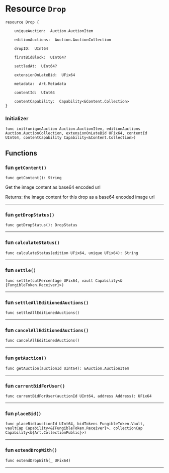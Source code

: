 # Resource `Drop`

```cadence
resource Drop {

    uniqueAuction:  Auction.AuctionItem

    editionAuctions:  Auction.AuctionCollection

    dropID:  UInt64

    firstBidBlock:  UInt64?

    settledAt:  UInt64?

    extensionOnLateBid:  UFix64

    metadata:  Art.Metadata

    contentId:  UInt64

    contentCapability:  Capability<&Content.Collection>
}
```


### Initializer

```cadence
func init(uniqueAuction Auction.AuctionItem, editionAuctions Auction.AuctionCollection, extensionOnLateBid UFix64, contentId UInt64, contentCapability Capability<&Content.Collection>)
```


## Functions

### fun `getContent()`

```cadence
func getContent(): String
```
Get the image content as base64 encoded url

Returns: the image content for this drop as a base64 encoded image url

---

### fun `getDropStatus()`

```cadence
func getDropStatus(): DropStatus
```

---

### fun `calculateStatus()`

```cadence
func calculateStatus(edition UFix64, unique UFix64): String
```

---

### fun `settle()`

```cadence
func settle(cutPercentage UFix64, vault Capability<&{FungibleToken.Receiver}>)
```

---

### fun `settleAllEditionedAuctions()`

```cadence
func settleAllEditionedAuctions()
```

---

### fun `cancelAllEditionedAuctions()`

```cadence
func cancelAllEditionedAuctions()
```

---

### fun `getAuction()`

```cadence
func getAuction(auctionId UInt64): &Auction.AuctionItem
```

---

### fun `currentBidForUser()`

```cadence
func currentBidForUser(auctionId UInt64, address Address): UFix64
```

---

### fun `placeBid()`

```cadence
func placeBid(auctionId UInt64, bidTokens FungibleToken.Vault, vaultCap Capability<&{FungibleToken.Receiver}>, collectionCap Capability<&{Art.CollectionPublic}>)
```

---

### fun `extendDropWith()`

```cadence
func extendDropWith(_ UFix64)
```

---
